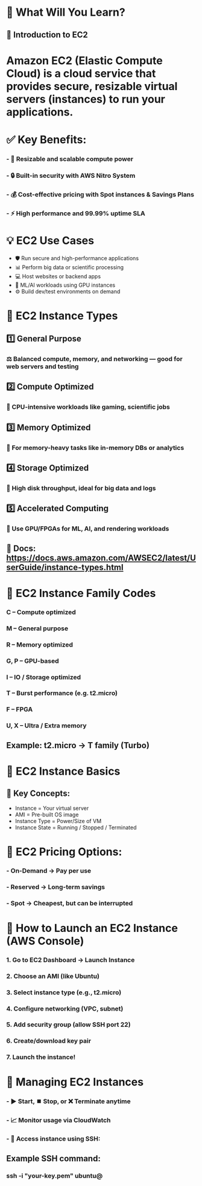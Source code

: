 # 📘 What Will You Learn?

## 🚀 Introduction to EC2
# Amazon EC2 (Elastic Compute Cloud) is a cloud service that provides secure, resizable virtual servers (instances) to run your applications.

# ✅ Key Benefits:
### - 🧩 Resizable and scalable compute power
### - 🔒 Built-in security with AWS Nitro System
### - 💰 Cost-effective pricing with Spot instances & Savings Plans
### - ⚡ High performance and 99.99% uptime SLA

# 💡 EC2 Use Cases
 - 🛡️ Run secure and high-performance applications
 - 📊 Perform big data or scientific processing
 - 💻 Host websites or backend apps
 - 🤖 ML/AI workloads using GPU instances
 - ⚙️ Build dev/test environments on demand

# 🧠 EC2 Instance Types

## 1️⃣ General Purpose
### ⚖️ Balanced compute, memory, and networking — good for web servers and testing

## 2️⃣ Compute Optimized
### 💪 CPU-intensive workloads like gaming, scientific jobs

## 3️⃣ Memory Optimized
### 🧠 For memory-heavy tasks like in-memory DBs or analytics

## 4️⃣ Storage Optimized
### 💾 High disk throughput, ideal for big data and logs

## 5️⃣ Accelerated Computing
### 🚀 Use GPU/FPGAs for ML, AI, and rendering workloads

## 🔗 Docs: https://docs.aws.amazon.com/AWSEC2/latest/UserGuide/instance-types.html

# 🧬 EC2 Instance Family Codes

 ### C  – Compute optimized
### M  – General purpose
### R  – Memory optimized
### G, P – GPU-based
### I  – IO / Storage optimized
### T  – Burst performance (e.g. t2.micro)
### F  – FPGA
### U, X – Ultra / Extra memory

## Example: t2.micro → T family (Turbo)

# 🧩 EC2 Instance Basics

## 🔑 Key Concepts:
 - Instance = Your virtual server
 - AMI = Pre-built OS image
 - Instance Type = Power/Size of VM
 - Instance State = Running / Stopped / Terminated

# 💸 EC2 Pricing Options:
### - On-Demand → Pay per use
### - Reserved → Long-term savings
### - Spot → Cheapest, but can be interrupted

# 🚀 How to Launch an EC2 Instance (AWS Console)

### 1. Go to EC2 Dashboard → Launch Instance
### 2. Choose an AMI (like Ubuntu)
### 3. Select instance type (e.g., t2.micro)
### 4. Configure networking (VPC, subnet)
### 5. Add security group (allow SSH port 22)
### 6. Create/download key pair
### 7. Launch the instance!

# 🔧 Managing EC2 Instances

### - ▶️ Start, ⏹️ Stop, or ❌ Terminate anytime
### - 📈 Monitor usage via CloudWatch
### - 🐧 Access instance using SSH:

## Example SSH command:
### ssh -i "your-key.pem" ubuntu@<your-ec2-public-ip>
